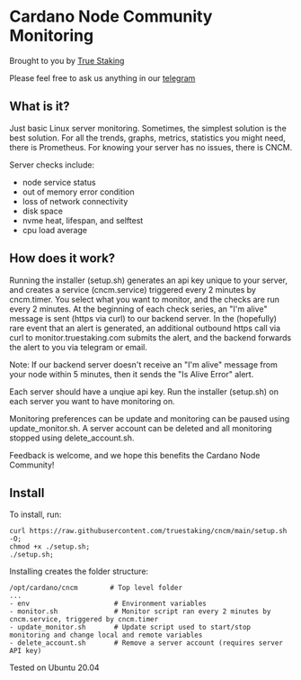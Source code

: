 # Cardano Node Community Monitoring
Brought to you by [True Staking](https://truestaking.com)

Please feel free to ask us anything in our [telegram](https://t.me/truestakingcardano)

## What is it?

Just basic Linux server monitoring. Sometimes, the simplest solution is the best solution. For all the trends, graphs, metrics, statistics you might need, there is Prometheus. For knowing your server has no issues, there is CNCM.

Server checks include:
- node service status
- out of memory error condition
- loss of network connectivity
- disk space
- nvme heat, lifespan, and selftest
- cpu load average

## How does it work?

Running the installer (setup.sh) generates an api key unique to your server, and creates a service (cncm.service) triggered every 2 minutes by cncm.timer. You select what you want to monitor, and the checks are run every 2 minutes. At the beginning of each check series, an "I'm alive" message is sent (https via curl) to our backend server. In the (hopefully) rare event that an alert is generated, an additional outbound https call via curl to monitor.truestaking.com submits the alert, and the backend forwards the alert to you via telegram or email.

Note: If our backend server doesn't receive an "I'm alive" message from your node within 5 minutes, then it sends the "Is Alive Error" alert.

Each server should have a unqiue api key. Run the installer (setup.sh) on each server you want to have monitoring on. 

Monitoring preferences can be update and monitoring can be paused using update_monitor.sh. A server account can be deleted and all monitoring stopped using delete_account.sh.

Feedback is welcome, and we hope this benefits the Cardano Node Community!

## Install 

To install, run:
```
curl https://raw.githubusercontent.com/truestaking/cncm/main/setup.sh -O;
chmod +x ./setup.sh;
./setup.sh;
```

Installing creates the folder structure:
```
/opt/cardano/cncm        # Top level folder
...
- env                     # Environment variables
- monitor.sh              # Monitor script ran every 2 minutes by cncm.service, triggered by cncm.timer
- update_monitor.sh       # Update script used to start/stop monitoring and change local and remote variables 
- delete_account.sh       # Remove a server account (requires server API key)
```

Tested on Ubuntu 20.04
